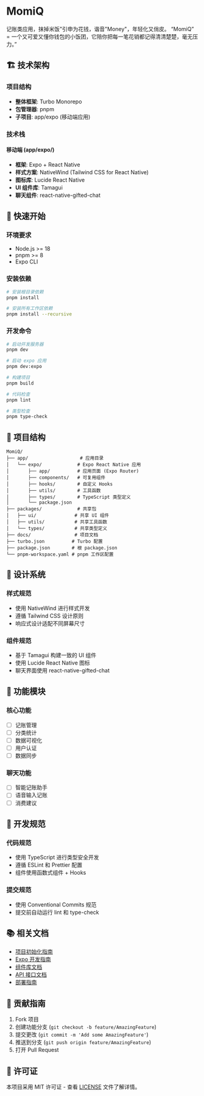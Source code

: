 # MomiQ

记账类应用，抹掉米饭"引申为花钱，谐音"Money"，年轻化又俏皮。
“MomiQ” = 一个又可爱又懂你钱包的小饭团，它陪你把每一笔花销都记得清清楚楚，毫无压力。”

## 🏗️ 技术架构

### 项目结构

- **整体框架**: Turbo Monorepo
- **包管理器**: pnpm
- **子项目**: app/expo (移动端应用)

### 技术栈

#### 移动端 (app/expo/)

- **框架**: Expo + React Native
- **样式方案**: NativeWind (Tailwind CSS for React Native)
- **图标库**: Lucide React Native
- **UI 组件库**: Tamagui
- **聊天组件**: react-native-gifted-chat

## 🚀 快速开始

### 环境要求

- Node.js >= 18
- pnpm >= 8
- Expo CLI

### 安装依赖

```bash
# 安装根目录依赖
pnpm install

# 安装所有工作区依赖
pnpm install --recursive
```

### 开发命令

```bash
# 启动开发服务器
pnpm dev

# 启动 expo 应用
pnpm dev:expo

# 构建项目
pnpm build

# 代码检查
pnpm lint

# 类型检查
pnpm type-check
```

## 📁 项目结构

```
MomiQ/
├── app/                   # 应用目录
│   └── expo/             # Expo React Native 应用
│       ├── app/          # 应用页面 (Expo Router)
│       ├── components/   # 可复用组件
│       ├── hooks/        # 自定义 Hooks
│       ├── utils/        # 工具函数
│       ├── types/        # TypeScript 类型定义
│       └── package.json
├── packages/             # 共享包
│   ├── ui/              # 共享 UI 组件
│   ├── utils/           # 共享工具函数
│   └── types/           # 共享类型定义
├── docs/                # 项目文档
├── turbo.json          # Turbo 配置
├── package.json        # 根 package.json
└── pnpm-workspace.yaml # pnpm 工作区配置
```

## 🎨 设计系统

### 样式规范

- 使用 NativeWind 进行样式开发
- 遵循 Tailwind CSS 设计原则
- 响应式设计适配不同屏幕尺寸

### 组件规范

- 基于 Tamagui 构建一致的 UI 组件
- 使用 Lucide React Native 图标
- 聊天界面使用 react-native-gifted-chat

## 📱 功能模块

### 核心功能

- [ ] 记账管理
- [ ] 分类统计
- [ ] 数据可视化
- [ ] 用户认证
- [ ] 数据同步

### 聊天功能

- [ ] 智能记账助手
- [ ] 语音输入记账
- [ ] 消费建议

## 🔧 开发规范

### 代码规范

- 使用 TypeScript 进行类型安全开发
- 遵循 ESLint 和 Prettier 配置
- 组件使用函数式组件 + Hooks

### 提交规范

- 使用 Conventional Commits 规范
- 提交前自动运行 lint 和 type-check

## 📚 相关文档

- [项目初始化指南](./docs/setup-guide.md)
- [Expo 开发指南](./docs/expo-guide.md)
- [组件库文档](./docs/components.md)
- [API 接口文档](./docs/api.md)
- [部署指南](./docs/deployment.md)

## 🤝 贡献指南

1. Fork 项目
2. 创建功能分支 (`git checkout -b feature/AmazingFeature`)
3. 提交更改 (`git commit -m 'Add some AmazingFeature'`)
4. 推送到分支 (`git push origin feature/AmazingFeature`)
5. 打开 Pull Request

## 📄 许可证

本项目采用 MIT 许可证 - 查看 [LICENSE](LICENSE) 文件了解详情。

